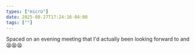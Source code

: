 ```yaml
---
types: ["micro"]
date: 2025-08-27T17:24:16-04:00
tags: [""]
---
```

Spaced on an evening meeting that I'd actually been looking forward to and 😫😫😫